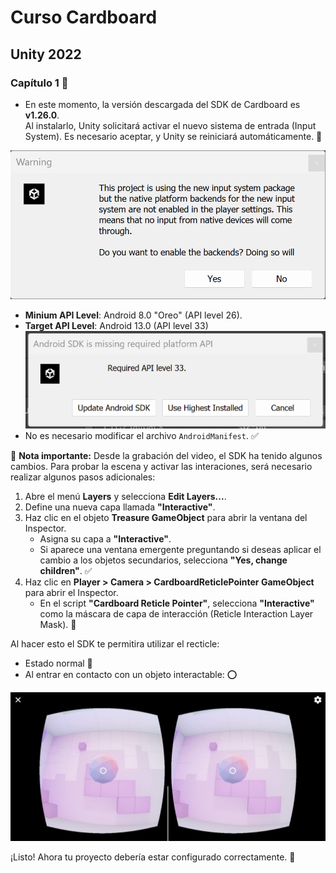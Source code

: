 # Curso Cardboard
## Unity 2022

### Capítulo 1 📖

- En este momento, la versión descargada del SDK de Cardboard es **v1.26.0**.  
Al instalarlo, Unity solicitará activar el nuevo sistema de entrada (Input System). Es necesario aceptar, y Unity se reiniciará automáticamente. 🔄

![Imagen de referencia](./DocAssets/image-0.png)

- **Minium API Level**: Android 8.0 "Oreo" (API level 26).  
- **Target API Level**: Android 13.0 (API level 33)
![alt text](./DocAssets/image-1.png)
- No es necesario modificar el archivo `AndroidManifest`. ✅

📌 **Nota importante:** Desde la grabación del video, el SDK ha tenido algunos cambios. Para probar la escena y activar las interaciones, será necesario realizar algunos pasos adicionales:  

1. Abre el menú **Layers** y selecciona **Edit Layers...**.  
2. Define una nueva capa llamada **"Interactive"**.  
3. Haz clic en el objeto **Treasure GameObject** para abrir la ventana del Inspector.  
   - Asigna su capa a **"Interactive"**.  
   - Si aparece una ventana emergente preguntando si deseas aplicar el cambio a los objetos secundarios, selecciona **"Yes, change children"**. ✅  
4. Haz clic en **Player > Camera > CardboardReticlePointer GameObject** para abrir el Inspector.  
   - En el script **"Cardboard Reticle Pointer"**, selecciona **"Interactive"** como la máscara de capa de interacción (Reticle Interaction Layer Mask). 🎯  

Al hacer esto el SDK te permitira utilizar el recticle:
- Estado normal 🔴
- Al entrar en contacto con un objeto interactable: ⭕

![alt text](./DocAssets/image-2.png)

¡Listo! Ahora tu proyecto debería estar configurado correctamente. 🚀
